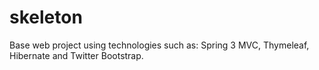 skeleton
========

Base web project using technologies such as: Spring 3 MVC, Thymeleaf, Hibernate and Twitter Bootstrap.

